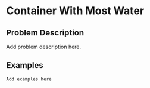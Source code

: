 # Container With Most Water

## Problem Description

Add problem description here.

## Examples

```
Add examples here
```
